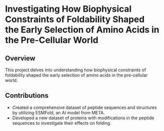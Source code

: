 # Investigating How Biophysical Constraints of Foldability Shaped the Early Selection of Amino Acids in the Pre-Cellular World

## Overview

This project delves into understanding how biophysical constraints of foldability shaped the early selection of amino acids in the pre-cellular world.

## Contributions

- Created a comprehensive dataset of peptide sequences and structures by utilizing ESMFold, an AI model from META.
- Developed a new dataset of proteins with modifications in the peptide sequences to investigate their effects on folding.
